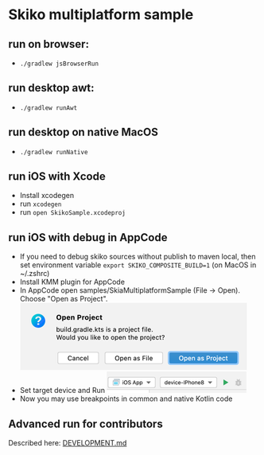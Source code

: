 # Skiko multiplatform sample

## run on browser: 
- `./gradlew jsBrowserRun`

## run desktop awt:
- `./gradlew runAwt`

## run desktop on native MacOS
- `./gradlew runNative`

## run iOS with Xcode
 - Install xcodegen
 - run `xcodegen`
 - run `open SkikoSample.xcodeproj`

## run iOS with debug in AppCode
 - If you need to debug skiko sources without publish to maven local, then set environment variable `export SKIKO_COMPOSITE_BUILD=1` (on MacOS in ~/.zshrc)
 - Install KMM plugin for AppCode
 - In AppCode open samples/SkiaMultiplatformSample (File -> Open).
Choose "Open as Project".
![import-build-gradle-project.png](import-build-gradle-project.png)
 - Set target device and Run
![ios-run-in-appcode.png](ios-run-in-appcode.png)
 - Now you may use breakpoints in common and native Kotlin code

## Advanced run for contributors
Described here: [DEVELOPMENT.md](../../DEVELOPMENT.md)

